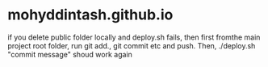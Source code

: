 # mohyddintash.github.io

if you delete public folder locally and deploy.sh fails, then first fromthe main project root folder,
run git add., git commit etc and push. Then, ./deploy.sh "commit message" shoud work again